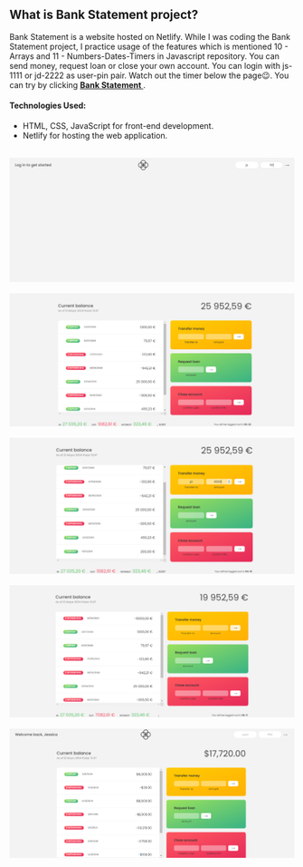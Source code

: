 ## What is Bank Statement project?

Bank Statement is a website hosted on Netlify. While I was coding the Bank Statement project, I practice usage of the features which is mentioned 10 - Arrays and 11 - Numbers-Dates-Timers in Javascript repository. You can send money, request loan or close your own account. You can login with js-1111 or jd-2222 as user-pin pair. Watch out the timer below the page😉. You can try by clicking <strong>[ Bank Statement ](https://bank-statement-gldn.netlify.app//)</strong>.

#### Technologies Used:

- HTML, CSS, JavaScript for front-end development.
- Netlify for hosting the web application.

 <br/> 
   <img src="./ReadME__img/bankStatement--1.png" alt="Bank Statement">
<br/>
 <br/> 
   <img src="./ReadME__img/bankStatement--2.png" alt="Bank Statement">
<br/>
 <br/> 
   <img src="./ReadME__img/bankStatement--3.png" alt="Bank Statement">
<br/>
 <br/> 
   <img src="./ReadME__img/bankStatement--4.png" alt="Bank Statement">
<br/>
 <br/> 
   <img src="./ReadME__img/bankStatement--5.png" alt="Bank Statement">
<br/>

<br/>

